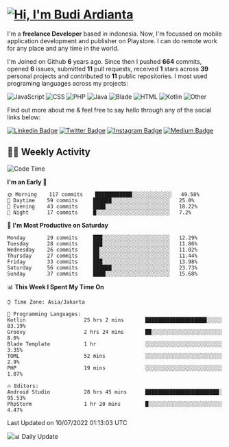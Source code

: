 # [![Hi, I'm Budi Ardianta](https://readme-typing-svg.herokuapp.com?size=24&vCenter=true&lines=%F0%9F%91%8B+Hi%2C+I'm+Budi+Ardianta+;%F0%9F%92%BB+Android+And+Web+Developer+)](https://git.io/typing-svg)

I'm a **freelance Developer** based in indonesia. Now, I'm focussed on mobile application development and publisher on Playstore. I can do remote work for any place and any time in the world.

I'm Joined on Github **6** years ago. Since then I pushed **664** commits, opened **6** issues, submitted **11** pull requests, received **1** stars across **39** personal projects and contributed to **11** public repositories.
I most used programing languages across my projects:

![JavaScript](https://img.shields.io/badge/-JavaScript-%23f1e05a?style=flat&logo=JavaScript&logoColor=white)
![CSS](https://img.shields.io/badge/-CSS-%23563d7c?style=flat&logo=CSS&logoColor=white)
![PHP](https://img.shields.io/badge/-PHP-%234F5D95?style=flat&logo=PHP&logoColor=white)
![Java](https://img.shields.io/badge/-Java-%23b07219?style=flat&logo=Java&logoColor=white)
![Blade](https://img.shields.io/badge/-Blade-%23f7523f?style=flat&logo=Blade&logoColor=white)
![HTML](https://img.shields.io/badge/-HTML-%23e34c26?style=flat&logo=HTML&logoColor=white)
![Kotlin](https://img.shields.io/badge/-Kotlin-%23A97BFF?style=flat&logo=Kotlin&logoColor=white)
![Other](https://img.shields.io/badge/-Other-%23ededed?style=flat&logo=Other&logoColor=white)

Find out more about me & feel free to say hello through any of the social links below:

[![Linkedin Badge](https://img.shields.io/badge/-budiardianata-blue?style=flat&logo=Linkedin&logoColor=white&link=https://www.linkedin.com/in/budiardianata/)](https://www.linkedin.com/in/budiardianata/)
[![Twitter Badge](https://img.shields.io/badge/-budiardianata-%231DA1F2.svg?style=flat&logo=twitter&logoColor=white&link=https://www.twitter.com/budiardianata)](https://www.linkedin.com/in/budiardianata/)
[![Instagram Badge](https://img.shields.io/badge/-budiardianata-purple?style=flat&logo=instagram&logoColor=white&link=https://instagram.com/budiardianata/)](https://instagram.com/budiardianata)
[![Medium Badge](https://img.shields.io/badge/-@budiardianata-%2312100E.svg?style=flat&logo=Medium&logoColor=white&link=https://medium.com/@budiardianata/)](https://medium.com/@budiardianata)

## 👨‍💻 Weekly Activity
<!--START_SECTION:waka-->
![Code Time](http://img.shields.io/badge/Code%20Time-0%20secs-blue)

**I'm an Early 🐤** 

```text
🌞 Morning    117 commits    ████████████░░░░░░░░░░░░░   49.58% 
🌆 Daytime    59 commits     ██████░░░░░░░░░░░░░░░░░░░   25.0% 
🌃 Evening    43 commits     ████░░░░░░░░░░░░░░░░░░░░░   18.22% 
🌙 Night      17 commits     █░░░░░░░░░░░░░░░░░░░░░░░░   7.2%

```
📅 **I'm Most Productive on Saturday** 

```text
Monday       29 commits     ███░░░░░░░░░░░░░░░░░░░░░░   12.29% 
Tuesday      28 commits     ███░░░░░░░░░░░░░░░░░░░░░░   11.86% 
Wednesday    26 commits     ██░░░░░░░░░░░░░░░░░░░░░░░   11.02% 
Thursday     27 commits     ██░░░░░░░░░░░░░░░░░░░░░░░   11.44% 
Friday       33 commits     ███░░░░░░░░░░░░░░░░░░░░░░   13.98% 
Saturday     56 commits     ██████░░░░░░░░░░░░░░░░░░░   23.73% 
Sunday       37 commits     ████░░░░░░░░░░░░░░░░░░░░░   15.68%

```


📊 **This Week I Spent My Time On** 

```text
⌚︎ Time Zone: Asia/Jakarta

💬 Programming Languages: 
Kotlin                   25 hrs 2 mins       ████████████████████░░░░░   83.19% 
Groovy                   2 hrs 24 mins       ██░░░░░░░░░░░░░░░░░░░░░░░   8.0% 
Blade Template           1 hr                ░░░░░░░░░░░░░░░░░░░░░░░░░   3.35% 
TOML                     52 mins             ░░░░░░░░░░░░░░░░░░░░░░░░░   2.9% 
PHP                      19 mins             ░░░░░░░░░░░░░░░░░░░░░░░░░   1.07%

🔥 Editors: 
Android Studio           28 hrs 45 mins      ████████████████████████░   95.53% 
PhpStorm                 1 hr 20 mins        █░░░░░░░░░░░░░░░░░░░░░░░░   4.47%

```


 Last Updated on 10/07/2022 01:13:03 UTC
<!--END_SECTION:waka-->

![📊 Daily Update](https://github.com/budiardianata/budiardianata/actions/workflows/update-activity.yml/badge.svg)
